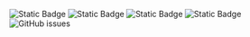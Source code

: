 ![Static Badge](https://img.shields.io/badge/blacklists-60-000000) ![Static Badge](https://img.shields.io/badge/blacklisted-3106336-cc0000) ![Static Badge](https://img.shields.io/badge/whitelisted-2242-00CC00) ![Static Badge](https://img.shields.io/badge/streaming_blacklist-28107-000000) ![GitHub issues](https://img.shields.io/github/issues/fabriziosalmi/blacklists)
